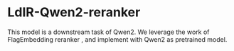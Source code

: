 # LdIR-Qwen2-reranker
This model is a downstream task of Qwen2. We leverage the work of FlagEmbedding reranker , and implement with Qwen2 as pretrained model.
